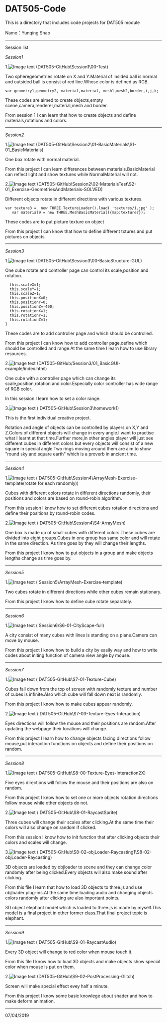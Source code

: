 # DAT505-Code
This is a directory that includes code projects for DAT505 module

Name：Yunqing Shao

----------
Session list

*Session1*

1.![Image text](https://raw.githubusercontent.com/balawahu/DAT505-Code/master/Pictures/1.PNG)
(DAT505-GitHub\Session1\00-Test)

Two spheregeometries rotate on X and Y.Material of insided ball is normal and outsided ball is consist of red line.Whose color is defined as RGB.

```var scene, camera, renderer;
var geometry1,geometry2, material,material, mesh1,mesh2,border,i,j,k;
```
These codes are aimed to create objects,empty scene,camera,renderer,material,mesh and border.

From session 1 I can learn that how to create objects and define materials,rotations and colors.

-------

*Session2*

1.![Image text](https://raw.githubusercontent.com/balawahu/DAT505-Code/master/Pictures/2.PNG)
(DAT505-GitHub\Session2\01-BasicMaterials\S1-01_BasicMaterials)

One box rotate with normal material.

From this project I can learn differences between materials.BasicMaterial can reflect light and show textures while NormalMaterial will not.

2.![Image text](https://raw.githubusercontent.com/balawahu/DAT505-Code/master/Pictures/3.PNG)
(DAT505-GitHub\Session2\02-MaterialsTest\S2-01_Exercise-GeometriesAndMaterials-SOLVED)

Different objects rotate in different directions with various textures.

```
var texture3 =  new THREE.TextureLoader().load( 'textures/1.jpg' );
   var material9 = new THREE.MeshBasicMaterial({map:texture7});
```
These codes are to put picture texture on object

From this project I can know that how to define different txtures and put pictures on objects.

--------

*Session3*

1.![Image text](https://raw.githubusercontent.com/balawahu/DAT505-Code/master/Pictures/4.PNG)
(DAT505-GitHub\Session3\00-BasicStructure-GUL)

One cube rotate and controller page can control its scale,position and rotation.

```var controller=new function(){
  this.scaleX=1;
  this.scaleY=1;
  this.scaleZ=1;
  this.positionX=0;
  this.positionY=0;
  this.positionZ=-400;
  this.rotationX=1;
  this.rotationY=1;
  this.rotationZ=1;
}
```
These codes are to add controller page and which should be controlled.

From this project I can know how to add controller page,define which should be controlled and range.At the same time I learn how to use library resources.

2.![Image text](https://raw.githubusercontent.com/balawahu/DAT505-Code/master/Pictures/5.PNG)
(DAT505-GitHub/Session3/01_BasicGUI-example/index.html)

One cube with a controller page which can change its scale,position,rotation and color.Especially color controller has wide range of RGB color.

In this session I learn how to set a color range.

3.![Image text](https://raw.githubusercontent.com/balawahu/DAT505-Code/master/Pictures/First%20homework.PNG)
( DAT505-GitHub\Session3\homework1)

This is the first individual creative project.

Rotation and angle of objects can be controlled by players on X,Y and Z.Colors of different objects will change in every angle.I want to practise what I learnt at that time.Further more,in other angles player will just see different cubes in different colors but every objects will consist of a new square in special angle.Two rings moving around them are aim to show
"round sky and square earth" which is a proverb in ancient time.

----------

*Session4*

1.![Image text](https://raw.githubusercontent.com/balawahu/DAT505-Code/master/Pictures/6.PNG)
( DAT505-GitHub\Session4\ArrayMesh-Exercise-template(rotate for each randomly))

Cubes with different colors rotate in different directions randomly, their positions and colors are based on round-robin algorithm.

From this session I know how to set different cubes rotation directions and define their positions by round-robin codes.

2.![Image text](https://raw.githubusercontent.com/balawahu/DAT505-Code/master/Pictures/7.PNG)
( DAT505-GitHub\Session4\S4-ArrayMesh)

One box is made up of small cubes with different colors.These cubes are divided into eight groups.Cubes in one group has same color and will rotate in the same direction. As time goes by they will change their lengths.

From this project I know how to put objects in a group and make objects lengths change as time goes by.

-------

*Session5*

1.![Image text](https://raw.githubusercontent.com/balawahu/DAT505-Code/master/Pictures/8.PNG)
( Session5\ArrayMesh-Exercise-template)

Two cubes rotate in different directions while other cubes remain stationary.

From this project I know how to define cube rotate separately.

--------

*Session6*

1.![Image text](https://raw.githubusercontent.com/balawahu/DAT505-Code/master/Pictures/9.PNG)
( Session6\S6-01-CityScape-full)

A city consist of many cubes with lines is standing on a plane.Camera can move by mouse.

From this project I know how to build a city by easily way and how to write codes about initing function of camera view angle by mouse.

---------

*Session7*

1.![Image text](https://raw.githubusercontent.com/balawahu/DAT505-Code/master/Pictures/10.PNG)
( DAT505-GitHub\S7-01-Texture-Cube)

Cubes fall down from the top of screen with randomly texture and number of cubes is infinite.Also which cube will fall down next is randomly.

From this project I know how to make cubes appear randomly.

2.![Image text](https://raw.githubusercontent.com/balawahu/DAT505-Code/master/Pictures/11.PNG)
( DAT505-GitHub\S7-03-Texture-Eyes-Interaction)

Eyes directions will follow the mouse and their positions are random.After updating the webpage their locations will change.

From this project I learn how to change objects facing directions follow mouse,put interaction functions on objects and define their positions on random.

----------

*Session8*

1.![Image text](https://raw.githubusercontent.com/balawahu/DAT505-Code/master/Pictures/12.PNG)
( DAT505-GitHub\S8-00-Texture-Eyes-Interaction2X)

Five eyes directions will follow the mouse and their positions are also on random.

From this project I know how to set one or more objects rotation directions follow mouse while other objects do not.

2.![Image text](https://raw.githubusercontent.com/balawahu/DAT505-Code/master/Pictures/13.PNG)
( DAT505-GitHub\S8-01-RaycastSprite)

Three cubes will change their scales after clicking.At the same time their colors will also change on random if clicked.

From this session I know how to init function that after clicking objects their colors and scales will change.

3.![Image text](https://raw.githubusercontent.com/balawahu/DAT505-Code/master/Pictures/14.PNG)
( DAT505-GitHub\S8-02-objLoader-Raycasting1\S8-02-objLoader-Raycasting)

3D objects are loaded by objloader to scene and they can change color randomly after being clicked.Every objects will also make sound after clicking.

From this file I learn that how to load 3D objects to three.js and use objloader plug-ins.At the same time loading audio and changing objects colors randomly after clicking are also important points.

3D object elephant model which is loaded to three.js is made by myself.This model is a final project in other former class.That final project topic is elephant.

----------

*Session9*

1.![Image text](https://raw.githubusercontent.com/balawahu/DAT505-Code/master/Pictures/15.PNG)
( DAT505-GitHub\S9-01-RaycastAudio)

Every 3D object will change to red color when mouse touch it.

From this file I know how to load 3D objects and make objects show special color when mouse is put on them.

2.![Image text](https://raw.githubusercontent.com/balawahu/DAT505-Code/master/Pictures/16.PNG)
(DAT505-GitHub\S9-02-PostProcessing-Glitch)

Screen will make special effect evey half a minute.

From this project I know some basic knowlege about shader and how to make deform animation.

----------

07/04/2019
